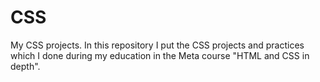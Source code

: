 # CSS
My CSS projects.
In this repository I put the CSS projects and practices which I done during my education in the Meta course "HTML and CSS in depth".
